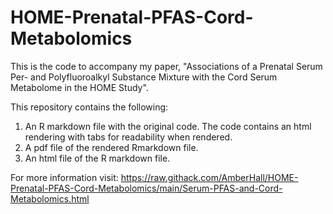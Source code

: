 # HOME-Prenatal-PFAS-Cord-Metabolomics

This is the code to accompany my paper, "Associations of a Prenatal Serum Per- and Polyfluoroalkyl Substance Mixture with the Cord Serum Metabolome in the HOME Study".

This repository contains the following:
1. An R markdown file with the original code. The code contains an html rendering with tabs for readability when rendered.
2. A pdf file of the rendered Rmarkdown file.
3. An html file of the R markdown file.

For more information visit: https://raw.githack.com/AmberHall/HOME-Prenatal-PFAS-Cord-Metabolomics/main/Serum-PFAS-and-Cord-Metabolomics.html
